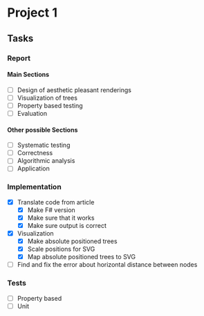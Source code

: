 # Project 1 

## Tasks

### Report

#### Main Sections

- [ ] Design of aesthetic pleasant renderings
- [ ] Visualization of trees
- [ ] Property based testing
- [ ] Evaluation

#### Other possible Sections
- [ ] Systematic testing
- [ ] Correctness
- [ ] Algorithmic analysis
- [ ] Application

### Implementation

- [x] Translate code from article
  - [x] Make F# version
  - [x] Make sure that it works
  - [x] Make sure output is correct
- [x] Visualization
  - [x] Make absolute positioned trees 
  - [x] Scale positions for SVG
  - [x] Map absolute positioned trees to SVG
- [ ] Find and fix the error about horizontal distance between nodes

### Tests

- [ ] Property based 
- [ ] Unit 
